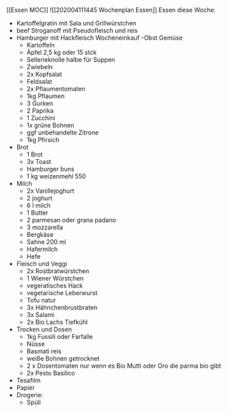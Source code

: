 [[Essen MOC]]
![[202004111445 Wochenplan Essen]]
Essen diese Woche:
- Kartoffelgratin mit Sala und Grillwürstchen
- beef Stroganoff mit Pseudofleisch und reis
- Hamburger mit Hackfleisch
Wocheneinkauf
-Obst Gemüse
	- Kartoffeln
	- Äpfel 2,5 kg oder 15 stck
	- Sellerieknolle halbe für Suppen
	- Zwiebeln
	- 2x Kopfsalat
	- Feldsalat
	- 2x Pflaumentomaten
	- 1kg Pflaumen
	- 3 Gurken
	- 2 Paprika
	- 1 Zucchini
	- 1x grüne Bohnen
	- ggf unbehandelte Zitrone
	- 1kg Pfirsich
- Brot
	- 1 Brot
	- 3x Toast
	- Hamburger buns
	- 1 kg weizenmehl 550
- Milch
	- 2x Vanillejoghurt
	- 2 joghurt
	- 6 l milch
	- 1 Butter
	- 2 parmesan oder grana padano
	- 3 mozzarella
	- Bergkäse
	- Sahne 200 ml
	- Hafermilch
	- Hefe
- Fleisch und Veggi
	- 2x Rostbratwürstchen
	- 1 Wiener Würstchen
	- vegeratisches Hack
	- vegetarische Leberwurst
	- Tofu natur
	- 3x Hähnchenbrustbraten
	- 3x Salami
	- 2x Bio Lachs Tiefkühl
- Trocken und Dosen
	- 1kg Fussili oder Farfalle
	- Nüsse
	- Basmati reis
	- weiße Bohnen getrocknet
	- 2 x Dosentomaten nur wenn es Bio Mutti oder Oro die parma bio gibt
	- 2x Pesto Basilico
- Tesafilm
- Papier
- Drogerie: 
	- Spüli


